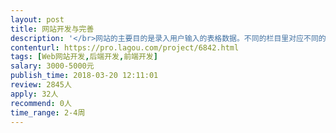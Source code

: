 ```yaml
---                
layout: post       
title: 网站开发与完善           
description: '</br>网站的主要目的是录入用户输入的表格数据。不同的栏目里对应不同的表格，用户在表格里输入数据，提交后录入到后台的服务器。</br></br>现有网站内容(html, Javascript, Ajax) 和后台数据库(mysql)的源代码，但并没有使用框架去发展，现在希望开发者根据实际经验完善现有的代码和建立起完善的架构。详细情况可细谈。</br>'     
contenturl: https://pro.lagou.com/project/6842.html      
tags: [Web网站开发,后端开发,前端开发]            
salary: 3000-5000元          
publish_time: 2018-03-20 12:11:01         
review: 2845人                   
apply: 32人                   
recommend: 0人                   
time_range: 2-4周              
---                 
```

